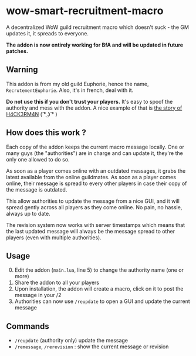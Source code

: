 # wow-smart-recruitment-macro
A decentralized WoW guild recruitment macro which doesn't suck - the GM updates it, it spreads to everyone.

**The addon is now entirely working for BfA and will be updated in future patches.**

## Warning

This addon is from my old guild Euphorie, hence the name, `RecrutementEuphorie`. Also, it's in french, deal with it.

**Do not use this if you don't trust your players.** It's easy to spoof the authority and mess with the addon. A nice example of that is [the story of H4CK3RM4N](https://www.reddit.com/user/natinusala/comments/826vyz/the_story_of_h4ck3rm4n_or_how_i_lifted_the/) ( ͡° ͜ʖ ͡° )

## How does this work ?

Each copy of the addon keeps the current macro message locally. One or many guys (the "authorities") are in charge and can update it, they're the only one allowed to do so.

As soon as a player comes online with an outdated messages, it grabs the latest available from the online guildmates. As soon as a player comes online, their message is spread to every other players in case their copy of the message is outdated.

This allow authorities to update the message from a nice GUI, and it will spread gently across all players as they come online. No pain, no hassle, always up to date.

The revision system now works with server timestamps which means that the last updated message will always be the message spread to other players (even with multiple authorities).

## Usage

0. Edit the addon (`main.lua`, line 5) to change the authority name (one or more)
1. Share the addon to all your players
2. Upon installation, the addon will create a macro, click on it to post the message in your /2
3. Authorities can now use `/reupdate` to open a GUI and update the current message

## Commands

* `/reupdate` (authority only) update the message
* `/remessage`, `/rerevision` : show the current message or revision

